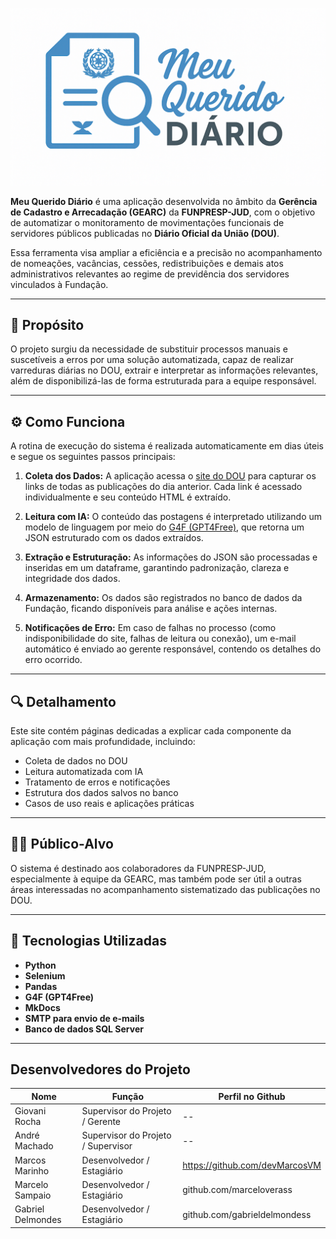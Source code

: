 ![Logo](./assets/logo.png)

**Meu Querido Diário** é uma aplicação desenvolvida no âmbito da **Gerência de Cadastro e Arrecadação (GEARC)** da **FUNPRESP-JUD**, com o objetivo de automatizar o monitoramento de movimentações funcionais de servidores públicos publicadas no **Diário Oficial da União (DOU)**.

Essa ferramenta visa ampliar a eficiência e a precisão no acompanhamento de nomeações, vacâncias, cessões, redistribuições e demais atos administrativos relevantes ao regime de previdência dos servidores vinculados à Fundação.

---

## 🧠 Propósito

O projeto surgiu da necessidade de substituir processos manuais e suscetíveis a erros por uma solução automatizada, capaz de realizar varreduras diárias no DOU, extrair e interpretar as informações relevantes, além de disponibilizá-las de forma estruturada para a equipe responsável.

---

## ⚙️ Como Funciona

A rotina de execução do sistema é realizada automaticamente em dias úteis e segue os seguintes passos principais:

1. **Coleta dos Dados:**
   A aplicação acessa o [site do DOU](https://www.in.gov.br/leiturajornal) para capturar os links de todas as publicações do dia anterior. Cada link é acessado individualmente e seu conteúdo HTML é extraído.

2. **Leitura com IA:**
   O conteúdo das postagens é interpretado utilizando um modelo de linguagem por meio do [G4F (GPT4Free)](https://github.com/xtekky/gpt4free), que retorna um JSON estruturado com os dados extraídos.

3. **Extração e Estruturação:**
   As informações do JSON são processadas e inseridas em um dataframe, garantindo padronização, clareza e integridade dos dados.

4. **Armazenamento:**
   Os dados são registrados no banco de dados da Fundação, ficando disponíveis para análise e ações internas.

5. **Notificações de Erro:**
   Em caso de falhas no processo (como indisponibilidade do site, falhas de leitura ou conexão), um e-mail automático é enviado ao gerente responsável, contendo os detalhes do erro ocorrido.

---

## 🔍 Detalhamento

Este site contém páginas dedicadas a explicar cada componente da aplicação com mais profundidade, incluindo:

* Coleta de dados no DOU
* Leitura automatizada com IA
* Tratamento de erros e notificações
* Estrutura dos dados salvos no banco
* Casos de uso reais e aplicações práticas

---

## 👨‍💻 Público-Alvo

O sistema é destinado aos colaboradores da FUNPRESP-JUD, especialmente à equipe da GEARC, mas também pode ser útil a outras áreas interessadas no acompanhamento sistematizado das publicações no DOU.

---

## 🧩 Tecnologias Utilizadas

* **Python**
* **Selenium**
* **Pandas**
* **G4F (GPT4Free)**
* **MkDocs**
* **SMTP para envio de e-mails**
* **Banco de dados SQL Server**

---

## Desenvolvedores do Projeto

|Nome | Função |Perfil no Github|
| --- | --- | --- |
|Giovani Rocha |Supervisor do Projeto / Gerente | -- |
|André Machado| Supervisor do Projeto / Supervisor | -- |
|Marcos Marinho |Desenvolvedor / Estagiário| https://github.com/devMarcosVM |
|Marcelo Sampaio |Desenvolvedor / Estagiário| github.com/marceloverass|
|Gabriel Delmondes|Desenvolvedor / Estagiário| github.com/gabrieldelmondess |